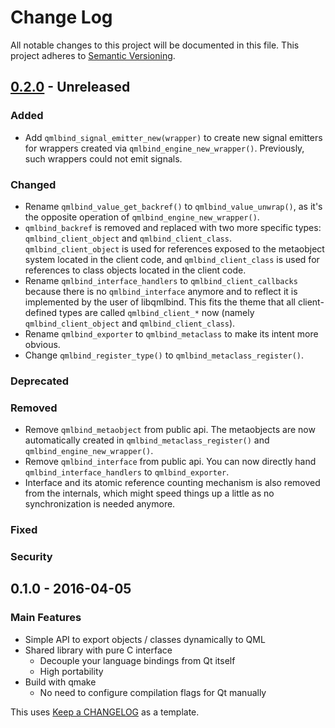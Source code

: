 # Change Log #
All notable changes to this project will be documented in this file.
This project adheres to [Semantic Versioning](http://semver.org/).

## [0.2.0] - Unreleased ##
### Added ###
- Add `qmlbind_signal_emitter_new(wrapper)` to create new signal emitters for wrappers created via
  `qmlbind_engine_new_wrapper()`. Previously, such wrappers could not emit signals.

### Changed ###
- Rename `qmlbind_value_get_backref()` to `qmlbind_value_unwrap()`, as it's the opposite operation of
  `qmlbind_engine_new_wrapper()`.
- `qmlbind_backref` is removed and replaced with two more specific types:
  `qmlbind_client_object` and `qmlbind_client_class`. `qmlbind_client_object` is used for references exposed to the
  metaobject system located in the client code, and `qmlbind_client_class` is used for references to class objects
  located in the client code.
- Rename `qmlbind_interface_handlers` to `qmlbind_client_callbacks` because there is no `qmlbind_interface` anymore
  and to reflect it is implemented by the user of libqmlbind. This fits the theme that all client-defined types are
  called `qmlbind_client_*` now (namely `qmlbind_client_object` and `qmlbind_client_class`).
- Rename `qmlbind_exporter` to `qmlbind_metaclass` to make its intent more obvious.
- Change `qmlbind_register_type()` to `qmlbind_metaclass_register()`.

### Deprecated ###

### Removed ###
- Remove `qmlbind_metaobject` from public api. The metaobjects are now automatically created in `qmlbind_metaclass_register()` and `qmlbind_engine_new_wrapper()`.
- Remove `qmlbind_interface` from public api. You can now directly hand `qmlbind_interface_handlers` to
  `qmlbind_exporter`.
- Interface and its atomic reference counting mechanism is also removed from the internals, which might speed
  things up a little as no synchronization is needed anymore.

### Fixed ###

### Security ###

## 0.1.0 - 2016-04-05 ##
### Main Features ###
- Simple API to export objects / classes dynamically to QML
- Shared library with pure C interface
  - Decouple your language bindings from Qt itself
  - High portability
- Build with qmake
  - No need to configure compilation flags for Qt manually


This uses [Keep a CHANGELOG](http://keepachangelog.com/) as a template.


[0.2.0]: https://github.com/alacarte-maps/alacarte/compare/v0.1.0...HEAD
